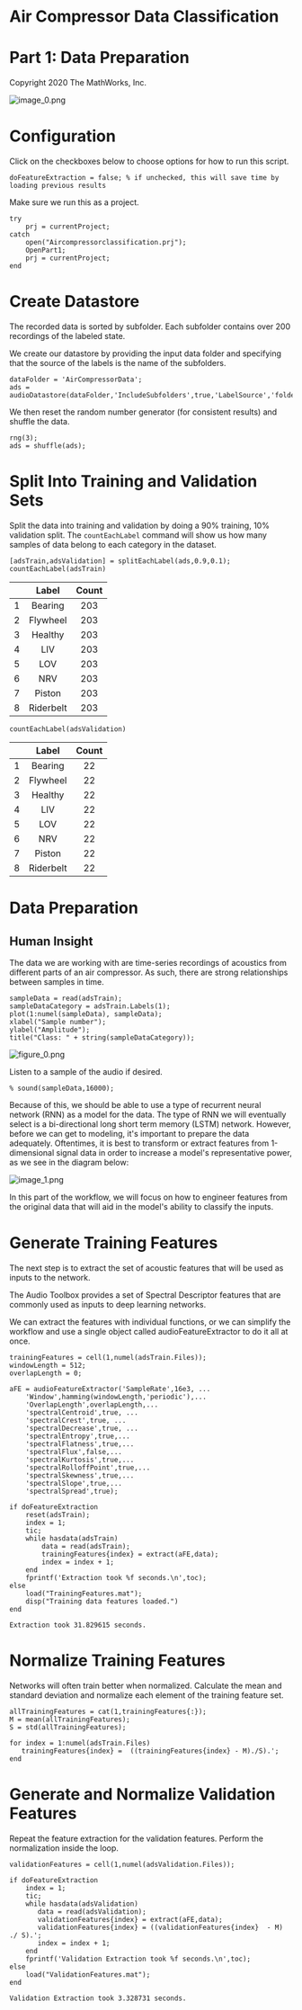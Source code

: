# Air Compressor Data Classification
# Part 1: Data Preparation


Copyright 2020 The MathWorks, Inc.




![image_0.png](Part01_DataPreparation_images/image_0.png)


# Configuration


Click on the checkboxes below to choose options for how to run this script.



```matlab:Code
doFeatureExtraction = false; % if unchecked, this will save time by loading previous results
```



Make sure we run this as a project.



```matlab:Code
try
    prj = currentProject;
catch
    open("Aircompressorclassification.prj");
    OpenPart1;
    prj = currentProject;
end
```

# Create Datastore


The recorded data is sorted by subfolder. Each subfolder contains over 200 recordings of the labeled state. 




We create our datastore by providing the input data folder and specifying that the source of the labels is the name of the subfolders. 



```matlab:Code
dataFolder = 'AirCompressorData';
ads = audioDatastore(dataFolder,'IncludeSubfolders',true,'LabelSource','foldernames');
```



We then reset the random number generator (for consistent results) and shuffle the data.



```matlab:Code
rng(3);
ads = shuffle(ads);
```

# Split Into Training and Validation Sets


Split the data into training and validation by doing a 90% training, 10% validation split. The `countEachLabel` command will show us how many samples of data belong to each category in the dataset.



```matlab:Code
[adsTrain,adsValidation] = splitEachLabel(ads,0.9,0.1);
countEachLabel(adsTrain)
```

| |Label|Count|
|:--:|:--:|:--:|
|1|Bearing|203|
|2|Flywheel|203|
|3|Healthy|203|
|4|LIV|203|
|5|LOV|203|
|6|NRV|203|
|7|Piston|203|
|8|Riderbelt|203|


```matlab:Code
countEachLabel(adsValidation)
```

| |Label|Count|
|:--:|:--:|:--:|
|1|Bearing|22|
|2|Flywheel|22|
|3|Healthy|22|
|4|LIV|22|
|5|LOV|22|
|6|NRV|22|
|7|Piston|22|
|8|Riderbelt|22|

# Data Preparation
## Human Insight


The data we are working with are time-series recordings of acoustics from different parts of an air compressor. As such, there are strong relationships between samples in time.



```matlab:Code
sampleData = read(adsTrain);
sampleDataCategory = adsTrain.Labels(1);
plot(1:numel(sampleData), sampleData);
xlabel("Sample number");
ylabel("Amplitude");
title("Class: " + string(sampleDataCategory));
```


![figure_0.png](Part01_DataPreparation_images/figure_0.png)



Listen to a sample of the audio if desired.



```matlab:Code
% sound(sampleData,16000);
```



Because of this, we should be able to use a type of recurrent neural network (RNN) as a model for the data. The type of RNN we will eventually select is a bi-directional long short term memory (LSTM) network. However, before we can get to modeling, it's important to prepare the data adequately. Oftentimes, it is best to transform or extract features from 1-dimensional signal data in order to increase a model's representative power, as we see in the diagram below:




![image_1.png](Part01_DataPreparation_images/image_1.png)




In this part of the workflow, we will focus on how to engineer features from the original data that will aid in the model's ability to classify the inputs.


# Generate Training Features


The next step is to extract the set of acoustic features that will be used as inputs to the network. 




The Audio Toolbox provides a set of Spectral Descriptor features that are commonly used as inputs to deep learning networks.




We can extract the features with individual functions, or we can simplify the workflow and use a single object called audioFeatureExtractor to do it all at once. 



```matlab:Code
trainingFeatures = cell(1,numel(adsTrain.Files));
windowLength = 512;
overlapLength = 0;

aFE = audioFeatureExtractor('SampleRate',16e3, ...
    'Window',hamming(windowLength,'periodic'),...
    'OverlapLength',overlapLength,...
    'spectralCentroid',true, ...
    'spectralCrest',true, ...
    'spectralDecrease',true, ...
    'spectralEntropy',true,...
    'spectralFlatness',true,...
    'spectralFlux',false,...                
    'spectralKurtosis',true,...
    'spectralRolloffPoint',true,...
    'spectralSkewness',true,...
    'spectralSlope',true,...
    'spectralSpread',true);

if doFeatureExtraction
    reset(adsTrain);
    index = 1;
    tic;
    while hasdata(adsTrain)
        data = read(adsTrain);
        trainingFeatures{index} = extract(aFE,data);
        index = index + 1;
    end
    fprintf('Extraction took %f seconds.\n',toc);
else
    load("TrainingFeatures.mat");
    disp("Training data features loaded.")
end
```


```text:Output
Extraction took 31.829615 seconds.
```

# Normalize Training Features


Networks will often train better when normalized. Calculate the mean and standard deviation and normalize each element of the training feature set. 



```matlab:Code
allTrainingFeatures = cat(1,trainingFeatures{:});
M = mean(allTrainingFeatures);
S = std(allTrainingFeatures);

for index = 1:numel(adsTrain.Files)
   trainingFeatures{index} =  ((trainingFeatures{index} - M)./S).';
end
```

# Generate and Normalize Validation Features


Repeat the feature extraction for the validation features. Perform the normalization inside the loop.



```matlab:Code
validationFeatures = cell(1,numel(adsValidation.Files));

if doFeatureExtraction
    index = 1;
    tic;
    while hasdata(adsValidation)
       data = read(adsValidation);
       validationFeatures{index} = extract(aFE,data);
       validationFeatures{index} = ((validationFeatures{index}  - M) ./ S).';
       index = index + 1;
    end
    fprintf('Validation Extraction took %f seconds.\n',toc);
else
    load("ValidationFeatures.mat");
end
```


```text:Output
Validation Extraction took 3.328731 seconds.
```

